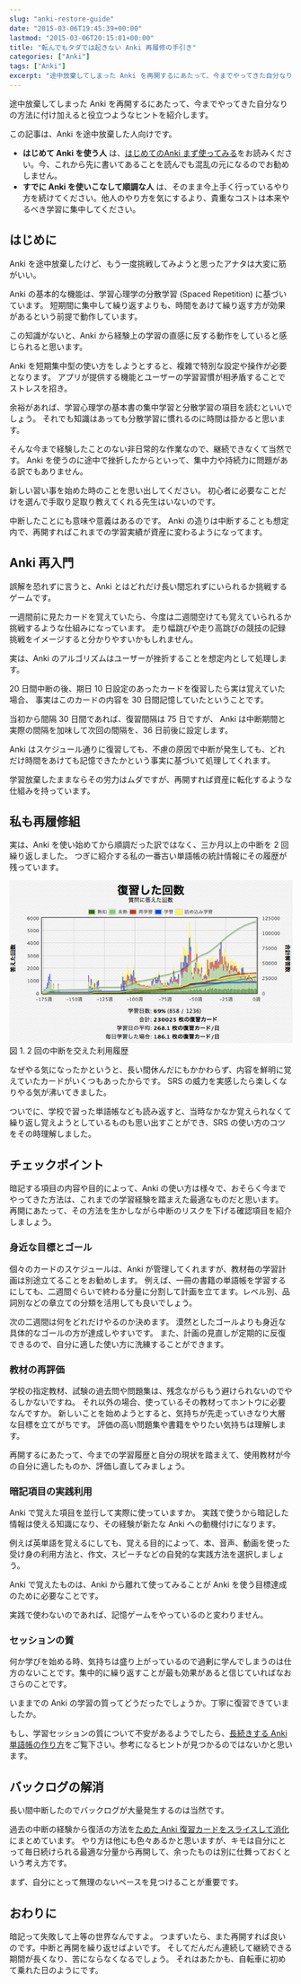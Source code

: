 ```yaml
---
slug: "anki-restore-guide"
date: "2015-03-06T19:45:39+00:00"
lastmod: "2015-03-06T20:15:01+00:00"
title: "転んでもタダでは起きない Anki 再履修の手引き"
categories: ["Anki"]
tags: ["Anki"]
excerpt: "途中放棄してしまった Anki を再開するにあたって、今までやってきた自分なりの方法に付け加えると役立つようなヒントを紹介します。"
---
```

<section id="preamble">
<p>途中放棄してしまった Anki を再開するにあたって、今までやってきた自分なりの方法に付け加えると役立つようなヒントを紹介します。</p>
<p>この記事は、Anki を途中放棄した人向けです。</p>
<ul>
<li>
<strong>はじめて Anki を使う人</strong> は、<a href="/how-to-anki/">はじめてのAnki まず使ってみる</a>をお読みください。今、これから先に書いてあることを読んでも混乱の元になるのでお勧めしません。
</li>
<li>
<strong>すでに Anki を使いこなして順調な人</strong> は、そのまま今上手く行っているやり方を続けてください。他人のやり方を気にするより、貴重なコストは本来やるべき学習に集中してください。
</li>
</ul>
</section>
<section id="はじめに">
  <div class="page-header">
    <h2>はじめに</h2>
  </div>
<p>Anki を途中放棄したけど、もう一度挑戦してみようと思ったアナタは大変に筋がいい。</p>
<p>Anki の基本的な機能は、学習心理学の分散学習 (Spaced Repetition) に基づいています。
短期間に集中して繰り返すよりも、時間をあけて繰り返す方が効果があるという前提で動作しています。</p>
<p>この知識がないと、Anki から経験上の学習の直感に反する動作をしていると感じられると思います。</p>
<p>Anki を短期集中型の使い方をしようとすると、複雑で特別な設定や操作が必要となります。
アプリが提供する機能とユーザーの学習習慣が相矛盾することでストレスを招き。</p>
<p>余裕があれば、学習心理学の基本書の集中学習と分散学習の項目を読むといいでしょう。
それでも知識はあっても分散学習に慣れるのに時間は掛かると思います。</p>
<p>そんな今まで経験したことのない非日常的な作業なので、継続できなくて当然です。
Anki を使うのに途中で挫折したからといって、集中力や持続力に問題がある訳でもありません。</p>
<p>新しい習い事を始めた時のことを思い出してください。
初心者に必要なことだけを選んで手取り足取り教えてくれる先生はいないのです。</p>
<p>中断したことにも意味や意義はあるのです。
Anki の造りは中断することも想定内で、再開すればこれまでの学習実績が資産に変わるようになってます。</p>
</section>
<section id="anki_再入門">
  <div class="page-header">
    <h2>Anki 再入門</h2>
  </div>
<p>誤解を恐れずに言うと、Anki とはどれだけ長い間忘れずにいられるか挑戦するゲームです。</p>
<p>一週間前に見たカードを覚えていたら、今度は二週間空けても覚えていられるか挑戦するような仕組みになっています。
走り幅跳びや走り高跳びの競技の記録挑戦をイメージすると分かりやすいかもしれません。</p>
<p>実は、Anki のアルゴリズムはユーザーが挫折することを想定内として処理します。</p>
<p>20 日間中断の後、期日 10 日設定のあったカードを復習したら実は覚えていた場合、
事実はこのカードの内容を 30 日間記憶していたということです。</p>
<p>当初から間隔 30 日間であれば、復習間隔は 75 日ですが、
Anki は中断期間と実際の間隔を加味して次回の間隔を、36 日前後に設定します。</p>
<p>Anki はスケジュール通りに復習しても、不慮の原因で中断が発生しても、どれだけ時間をあけても記憶できたかという事実に基づいて処理してくれます。</p>
<p>学習放棄したままならその労力はムダですが、再開すれば資産に転化するような仕組みを持っています。</p>
</section>
<section id="私も再履修組">
  <div class="page-header">
    <h2>私も再履修組</h2>
  </div>
<p>実は、Anki を使い始めてから順調だった訳ではなく、三か月以上の中断を 2 回繰り返しました。
つぎに紹介する私の一番古い単語帳の統計情報にその履歴が残っています。</p>
<div class="imageblock">
<div class="content">
<img src="/images/restore-guide-stats.png" alt="2 回の中断を交えた利用履歴">
</div>
<div class="title">図 1. 2 回の中断を交えた利用履歴</div>
</div>
<p>なぜやる気になったかというと、長い間休んだにもかかわらず、内容を鮮明に覚えていたカードがいくつもあったからです。
SRS の威力を実感したら楽しくなりやる気が沸いてきました。</p>
<p>ついでに、学校で習った単語帳なども読み返すと、当時なかなか覚えられなくて繰り返し覚えようとしているものも思い出すことができ、SRS の使い方のコツをその時理解しました。</p>
</section>
<section id="チェックポイント">
  <div class="page-header">
    <h2>チェックポイント</h2>
  </div>
<p>暗記する項目の内容や目的によって、Anki の使い方は様々で、おそらく今までやってきた方法は、これまでの学習経験を踏まえた最適なものだと思います。
再開にあたって、その方法を生かしながら中断のリスクを下げる確認項目を紹介しましょう。</p>
<h3 id="身近な目標とゴール">身近な目標とゴール</h3>
<p>個々のカードのスケジュールは、Anki が管理してくれますが、教材毎の学習計画は別途立てることをお勧めします。
例えば、一冊の書籍の単語帳を学習するにしても、二週間ぐらいで終わる分量に分割して計画を立てます。レベル別、品詞別などの章立ての分類を活用しても良いでしょう。</p>
<p>次の二週間は何をどれだけやるのか決めます。
漠然としたゴールよりも身近な具体的なゴールの方が達成しやすいです。
また、計画の見直しが定期的に反復できるので、自分に適した使い方に洗練することができます。</p>
<h3 id="教材の再評価">教材の再評価</h3>
<p>学校の指定教材、試験の過去問や問題集は、残念ながらもう避けられないのでやるしかないですね。
それ以外の場合、使っているその教材ってホントウに必要なんですか。
新しいことを始めようとすると、気持ちが先走っていきなり大層な目標を立てがちです。
評価の高い問題集や書籍をやりたい気持ちは理解します。</p>
<p>再開するにあたって、今までの学習履歴と自分の現状を踏まえて、使用教材が今の自分に適したものか、評価し直してみましょう。</p>
<h3 id="暗記項目の実践利用">暗記項目の実践利用</h3>
<p>Anki で覚えた項目を並行して実際に使っていますか。
実践で使うから暗記した情報は使える知識になり、その経験が新たな Anki への動機付けになります。</p>
<p>例えば英単語を覚えるにしても、覚える目的によって、本、音声、動画を使った受け身の利用方法と、作文、スピーチなどの自発的な実践方法を選択しましょう。</p>
<p>Anki で覚えたものは、Anki から離れて使ってみることが Anki を使う目標達成のために必要なことです。</p>
<p>実践で使わないのであれば、記憶ゲームをやっているのと変わりません。</p>
<h3 id="セッションの質">セッションの質</h3>
<p>何か学びを始める時、気持ちは盛り上がっているので過剰に学んでしまうのは仕方のないことです。集中的に繰り返すことが最も効果があると信じていればなおさらのことです。</p>
<p>いままでの Anki の学習の質ってどうだったでしょうか。丁寧に復習できていましたか。</p>
<p>もし、学習セッションの質について不安があるようでしたら、<a href="/how-to-make-anki-decks-sustainable/">長続きする Anki 単語帳の作り方</a>をご覧下さい。参考になるヒントが見つかるのではないかと思います。</p>
</section>
<section id="バックログの解消">
  <div class="page-header">
    <h2>バックログの解消</h2>
  </div>
<p>長い間中断したのでバックログが大量発生するのは当然です。</p>
<p>過去の中断の経験から復活の方法を<a href="/cutting-up-your-anki-backlog/">ためた Anki 復習カードをスライスして消化</a>にまとめています。
やり方は他にも色々あるかと思いますが、キモは自分にとって毎日続けられる最適な分量から再開して、余ったものは別に仕舞っておくという考え方です。</p>
<p>まず、自分にとって無理のないペースを見つけることが重要です。</p>
</section>
<section id="おわりに">
  <div class="page-header">
    <h2>おわりに</h2>
  </div>
<p>暗記って失敗して上等の世界なんですよ。
つまずいたら、また再開すれば良いのです。中断と再開を繰り返せばよいです。
そしてだんだん連続して継続できる期間が長くなり、苦にならなくなるでしょう。
それはあたかも、自転車に初めて乗れた日のようにです。</p>
</section>


